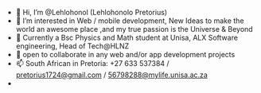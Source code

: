 - 👋 Hi, I’m @Lehlohonol (Lehlohonolo Pretorius)
- 👀 I’m interested in Web / mobile   development, New Ideas to make the world an awesome place ,and my true passion is the Universe & Beyond 
- 🌱 Currently a Bsc Physics and Math student at Unisa, ALX Software engineering, Head of Tech@HLNZ 
- 💞️ open to collaborate in any web and/or app development projects 
- 📫 South African in Pretoria: +27 633 537384 / pretorius1724@gmail.com / 56798288@mylife.unisa.ac.za
-  
<!---
Lehlohonol/Lehlohonol is a ✨ special ✨ repository because its `README.md` (this file) appears on your GitHub profile.
You can click the Preview link to take a look at your changes.
--->
